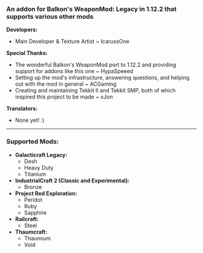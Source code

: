 ### An addon for Balkon's WeaponMod: Legacy in 1.12.2 that supports various other mods

**Developers:**

* Main Developer & Texture Artist ~ IcarussOne

**Special Thanks:**

- The wonderful Balkon's WeaponMod port to 1.12.2 and providing support for addons like this one ~ HypaSpeeed
- Setting up the mod's infrastructure, answering questions, and helping out with the mod in general ~ ACGaming
- Creating and maintaining Tekkit II and Tekkit SMP, both of which inspired this project to be made ~ xJon

**Translators:**

- None yet! :)
___
### **Supported Mods:** ###
- **Galacticraft Legacy:**
	- Desh
	- Heavy Duty
	- Titanium
- **IndustrialCraft 2 (Classic and Experimental):**
	- Bronze
- **Project Red Exploration:**
	- Peridot
	- Ruby
	- Sapphire
- **Railcraft:**
	- Steel
- **Thaumcraft:**
	- Thaumium
	- Void
